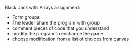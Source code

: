 Black Jack with Arrays assignment:
- Form groups
- The leader share the program with group
- comment pieces of code that you understand
- modify the program to enchance the game
- choose modification from a list of choices from canvas
